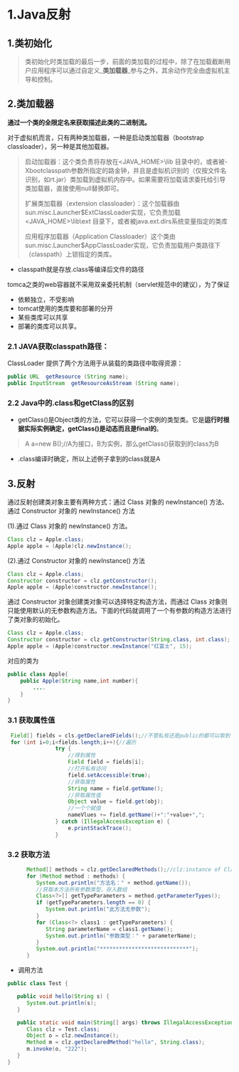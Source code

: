 # 1.Java反射

## 1.类初始化

> 类初始化时类加载的最后一步，前面的类加载的过程中，除了在加载截断用户应用程序可以通过自定义_**类加载器**_参与之外，其余动作完全由虚拟机主导和控制。

## 2.类加载器

**通过一个类的全限定名来获取描述此类的二进制流。**

对于虚拟机而言，只有两种类加载器，一种是启动类加载器（bootstrap classloader），另一种是其他加载器。

> 启动加载器：这个类负责将存放在&lt;JAVA\_HOME&gt;\lib 目录中的，或者被-Xbootclasspath参数所指定的路金钟，并且是虚拟机识别的（仅按文件名识别，如rt.jar）类加载到虚拟机内存中。如果需要将加载请求委托给引导类加载器，直接使用null替换即可。
>
> 扩展类加载器（extension classloader）：这个加载器由sun.misc.Launcher$ExtClassLoader实现，它负责加载&lt;JAVA\_HOME&gt;\lib\ext 目录下，或者被java.ext.dirs系统变量指定的类库
>
> 应用程序加载器（Application Classloader）这个类由sun.misc.Launcher$AppClassLoader实现，它负责加载用户类路径下（classpath）上锁指定的类库。

* classpath就是存放.class等编译后文件的路径

tomca之类的web容器就不采用双亲委托机制（servlet规范中的建议），为了保证

* 依赖独立，不受影响
* tomcat使用的类库要和部署的分开
* 某些类库可以共享
* 部署的类库可以共享。

### 2.1 JAVA获取classpath路径：

ClassLoader 提供了两个方法用于从装载的类路径中取得资源：

```java
public URL  getResource (String name);  
public InputStream  getResourceAsStream (String name);
```

### 2.2 Java中的.class和getClass的区别

* getClass\(\)是Object类的方法，它可以获得一个实例的类型类。它是**运行时根据实际实例确定，getClass\(\)是动态而且是final的**。

> A a=new B\(\);//A为接口，B为实例，那么getClass\(\)获取到的class为B

* .class编译时确定，所以上述例子拿到的class就是A

## 3.反射

通过反射创建类对象主要有两种方式：通过 Class 对象的 newInstance\(\) 方法、通过 Constructor 对象的 newInstance\(\) 方法

\(1\).通过 Class 对象的 newInstance\(\) 方法。

```java
Class clz = Apple.class;
Apple apple = (Apple)clz.newInstance();
```

\(2\).通过 Constructor 对象的 newInstance\(\) 方法

```java
Class clz = Apple.class;
Constructor constructor = clz.getConstructor();
Apple apple = (Apple)constructor.newInstance();
```

通过 Constructor 对象创建类对象可以选择特定构造方法，而通过 Class 对象则只能使用默认的无参数构造方法。下面的代码就调用了一个有参数的构造方法进行了类对象的初始化。

```java
Class clz = Apple.class;
Constructor constructor = clz.getConstructor(String.class, int.class);
Apple apple = (Apple)constructor.newInstance("红富士", 15);
```

对应的类为

```java
public class Apple{
    public Apple(String name,int number){
        ....
    }
}
```

### 3.1 获取属性值

```java
 Field[] fields = cls.getDeclaredFields();//不管私有还是public的都可以取到
 for (int i=0;i<fields.length;i++){//遍历
               try {
                   //得到属性
                   Field field = fields[i];
                   //打开私有访问
                   field.setAccessible(true);
                   //获取属性
                   String name = field.getName();
                   //获取属性值
                   Object value = field.get(obj);
                   //一个个赋值
                   nameVlues += field.getName()+":"+value+",";
               } catch (IllegalAccessException e) {
                   e.printStackTrace();
               }
```

### 3.2 获取方法

```java
      Method[] methods = clz.getDeclaredMethods();//clz:instance of Class
      for (Method method : methods) {
         System.out.println("方法名：" + method.getName());
         //获取本方法所有参数类型，存入数组
         Class<?>[] getTypeParameters = method.getParameterTypes();
         if (getTypeParameters.length == 0) {
            System.out.println("此方法无参数");
         }
         for (Class<?> class1 : getTypeParameters) {
            String parameterName = class1.getName();
            System.out.println("参数类型：" + parameterName);
         }
         System.out.println("****************************");
      }
```

* 调用方法

```java
public class Test {

   public void hello(String s) {
      System.out.println(s);
   }

   public static void main(String[] args) throws IllegalAccessException, InstantiationException, NoSuchMethodException, InvocationTargetException {
      Class clz = Test.class;
      Object o = clz.newInstance();
      Method m = clz.getDeclaredMethod("hello", String.class);
      m.invoke(o, "222");
   }
}
```

